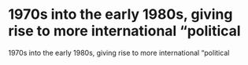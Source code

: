# 1970s into the early 1980s, giving rise to more international “political

1970s into the early 1980s, giving rise to more international “political